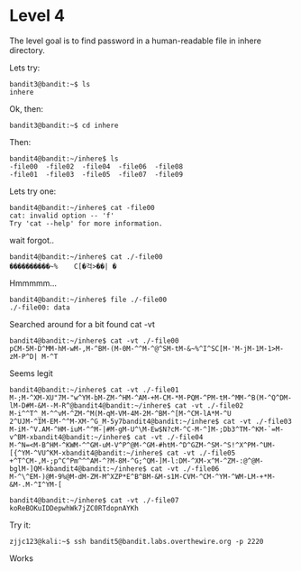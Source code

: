 # Level 4

The level goal is to find password in a human-readable file in inhere directory.

Lets try:
```console
bandit3@bandit:~$ ls
inhere
```
Ok, then:
```console
bandit3@bandit:~$ cd inhere
```
Then:
```console
bandit4@bandit:~/inhere$ ls
-file00  -file02  -file04  -file06  -file08
-file01  -file03  -file05  -file07  -file09
```
Lets try one:
```console
bandit4@bandit:~/inhere$ cat -file00
cat: invalid option -- 'f'
Try 'cat --help' for more information.
```
wait forgot..
```console
bandit4@bandit:~/inhere$ cat ./-file00
����������~%	C[�걱>��| �
```
Hmmmmm...
```console
bandit4@bandit:~/inhere$ file ./-file00
./-file00: data
```
Searched around for a bit found cat -vt
```console
bandit4@bandit:~/inhere$ cat -vt ./-file00
pCM-5M-D^MM-hM-wM-,M-^BM-(M-0M-^^M-^@^SM-tM-&~%^I^SC[M-'M-jM-1M-1>M-zM-P^D| M-^T
```
Seems legit
```console
bandit4@bandit:~/inhere$ cat -vt ./-file01
M-;M-^XM-XU"7M-"w^YM-bM-ZM-^HM-^AM-+M-CM-*M-PQM-^PM-tM-^MM-^B(M-^Q^DM-lM-D#M-&M--M-R^@bandit4@bandit:~/inhere$ cat -vt ./-file02
M-i^^T^_M-^^vM-^ZM-^M(M-qM-VM-4M-2M-^BM-^[M-^CM-lA*M-^U
2^UJM-^IM-EM-^^M-XM-^G_M-5y7bandit4@bandit:~/inhere$ cat -vt ./-file03
M-iM-^V.AM-^HM-iuM-^^M-|#M-gM-U^\M-Ew$N?cM-^C-M-^]M-;Db3^TM-^KM-`=M-v^BM-xbandit4@bandit:~/inhere$ cat -vt ./-file04
M-^N=<M-B^HM-^KWM-^^GM-uM-V^P^@M-^GM-#htM-^D^GZM-^SM-^S!^X^PM-^UM-[{^YM-^VU^KM-xbandit4@bandit:~/inhere$ cat -vt ./-file05
+^T^CM-,M-;p^C^Pm^^^AM-^?M-8M-^G;^QM-]M-l:DM-^XM-x^M-^ZM-:@^@M-bglM-]QM-kbandit4@bandit:~/inhere$ cat -vt ./-file06
M-^\^EM-)@M-9%@M-dM-ZM-M^XZP*E^B^BM-&M-s1M-CVM-^CM-^YM-^WM-LM-+*M-&M-.M-^I^YM-[
```
```console
bandit4@bandit:~/inhere$ cat -vt ./-file07
koReBOKuIDDepwhWk7jZC0RTdopnAYKh
```
Try it:

```console
zjjc123@kali:~$ ssh bandit5@bandit.labs.overthewire.org -p 2220
```
Works

